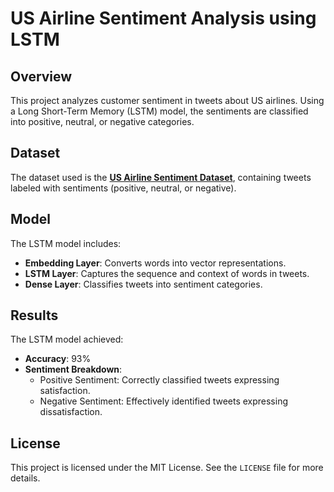 # US Airline Sentiment Analysis using LSTM

## Overview
This project analyzes customer sentiment in tweets about US airlines. Using a Long Short-Term Memory (LSTM) model, the sentiments are classified into positive, neutral, or negative categories.

## Dataset
The dataset used is the **[US Airline Sentiment Dataset](https://www.kaggle.com/crowdflower/twitter-airline-sentiment)**, containing tweets labeled with sentiments (positive, neutral, or negative).

## Model
The LSTM model includes:
- **Embedding Layer**: Converts words into vector representations.
- **LSTM Layer**: Captures the sequence and context of words in tweets.
- **Dense Layer**: Classifies tweets into sentiment categories.

## Results
The LSTM model achieved:
- **Accuracy**: 93%
- **Sentiment Breakdown**: 
  - Positive Sentiment: Correctly classified tweets expressing satisfaction.
  - Negative Sentiment: Effectively identified tweets expressing dissatisfaction.

## License
This project is licensed under the MIT License. See the `LICENSE` file for more details.
